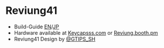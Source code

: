 # Reviung41

- Build-Guide [EN](./buildguide_en.md)/[JP](https://reviung.com/build-guide/391/)
- Hardware available at [Keycapsss.com](https://keycapsss.com/diy-kits/140/reviung41-keyboard-kit) or [Reviung.booth.pm](https://reviung.booth.pm)
- Reviung41 Design by [@GTIPS_SH](https://twitter.com/GTIPS_SH)